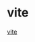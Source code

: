 # vite
[vite](https://www.bilibili.com/video/BV1GN4y1M7P5/?spm_id_from=333.337.search-card.all.click&vd_source=e38cd951f2ee7bda48ec574f4e9ba363)